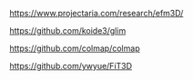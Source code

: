 https://www.projectaria.com/research/efm3D/

https://github.com/koide3/glim

https://github.com/colmap/colmap

https://github.com/ywyue/FiT3D
